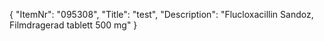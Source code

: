 {
  "ItemNr": "095308",
  "Title": "test",
  "Description": "Flucloxacillin Sandoz, Filmdragerad tablett 500 mg"
}